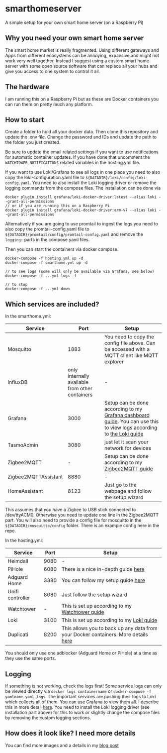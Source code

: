 # smarthomeserver
A simple setup for your own smart home server (on a Raspberry Pi)

## Why you need your own smart home server
The smart home market is really fragmented. Using different gateways and Apps from different ecosystems can be annoying, expansive and might not work very well together. Instead I suggest using a custom smart home server with some open source software that can replace all your hubs and give you access to one system to control it all.

## The hardware
I am running this on a Raspberry Pi but as these are Docker containers you can run them on pretty much any platform.

## How to start
Create a folder to hold all your docker data. Then clone this repository and update the .env file. Change the password and IDs and update the path to the folder you just created.

Be sure to update the email related settings if you want to use notifications for automatic container updates. If you have done that uncomment the `WATCHTOWER_NOTIFICATIONS` related variables in the hosting.yml file.

If you want to use Loki/Grafana to see all logs in one place you need to also copy the loki-configuration.yaml file to `${DATADIR}/loki/config/loki-config.yaml`. You need to also install the Loki logging driver or remove the logging commands from the compose files. The installation can be done via
```
docker plugin install grafana/loki-docker-driver:latest --alias loki --grant-all-permissions
// or if you are running this on a Raspberry Pi
docker plugin install grafana/loki-docker-driver:arm-v7 --alias loki --grant-all-permissions
```
Alternatively if you are going to use promtail to ingest the logs you need to also copy the promtail-config.yaml file to `${DATADIR}/promtail/config/promtail-config.yaml` and remove the `logging:` parts in the compose yaml files.

Then you can start the containers via docker compose.
```
docker-compose -f hosting.yml up -d
docker-compose -f smarthome.yml up -d

// to see logs (some will only be available via Grafana, see below)
docker-compose -f ...yml logs -f

// to stop
docker-compose -f ...yml down
```

## Which services are included?

In the smarthome.yml:

| Service  | Port |  Setup |
| ------------- | ------------- | ------------- |
| Mosquitto  | 1883  | You need to copy the config file above. Can be accessed with a MQTT client like MQTT explorer |
| InfluxDB  | only internally available from other containers  | - |
| Grafana | 3000  | Setup can be done according to my [Grafana dashboard guide](https://thesmarthomejourney.com/2020/07/20/smart-home-dashboards-grafana/). You can use this to view logs according to [the Loki guide](https://thesmarthomejourney.com/2021/08/23/loki-grafana-log-aggregation/) |
| TasmoAdmin  | 3080  | just let it scan your network for devices |
| Zigbee2MQTT  | -  | Setup can be done according to my [Zigbee2MQTT guide](https://thesmarthomejourney.com/2020/05/11/guide-zigbee2mqtt/) |
| Zigbee2MQTTAssistant  | 8880  | - |
| HomeAssistant  | 8123  | Just go to the webpage and follow the setup wizard |

This assumes that you have a Zigbee to USB stick connected to /dev/ttyACM0. Otherwise you need to update one line in the Zigbee2MQTT part. You will also need to provide a config file for mosquitto in the `${DATADIR}/mosquitto/config` folder. There is an example config here in the repo.

In the hosting.yml:

| Service  | Port |  Setup |
| ------------- | ------------- | ------------- |
| Heimdall  | 9080  | - |
| PiHole  | 6080  | There is a nice in-depth guide [here](https://www.smarthomebeginner.com/pi-hole-setup-guide/) |
| Adguard Home | 3380 | You can follow my setup guide [here](https://thesmarthomejourney.com/2021/05/24/adguard-pihole-dns-ad-blocker/)|
| Unifi controller | 8080  | Just follow the setup wizard |
| Watchtower | - | This is set up according to my [Watchtower guide](https://thesmarthomejourney.com/2021/03/01/watchtower-docker-auto-updates/) |
| Loki | 3100 | This is set up according to my [Loki guide](https://thesmarthomejourney.com/2021/08/23/loki-grafana-log-aggregation/) |
| Duplicati | 8200 | This allows you to back up any data from your Docker containers. More details [here](https://thesmarthomejourney.com/2022/04/04/home-assistant-docker-backup/) |

You should only use one adblocker (Adguard Home or PiHole) at a time as they use the same ports.

## Logging
If something is not working, check the logs first! Some service logs can only be viewed directly via `docker logs containername` or `docker-compose -f yamlname.yaml logs`. The important services are pushing their logs to Loki which collects all of them. You can use Grafana to view them all. I describe this in more detail [here](https://thesmarthomejourney.com/2021/08/23/loki-grafana-log-aggregation/). You need to install the Loki logging driver (see installation part above) for this to work or slightly change the compose files by removing the custom logging sections.

## How does it look like? I need more details
You can find more images and a details in my [blog post](https://thesmarthomejourney.com/2021/01/09/custom-smart-home-server-hub/)
